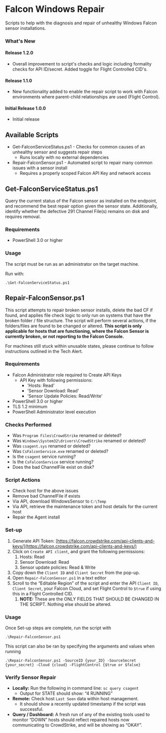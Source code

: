 # Falcon Windows Repair

Scripts to help with the diagnosis and repair of unhealthy Windows Falcon sensor installations.

### What's New

#### Release 1.2.0

- Overall improvement to script's checks and logic including formality checks for API ID/secret. Added toggle for Flight Controlled CID's.

#### Release 1.1.0

- New functionality added to enable the repair script to work with Falcon environments where parent-child relationships are used (Flight Control).

#### Initial Release 1.0.0

- Initial release

## Available Scripts

- Get-FalconServiceStatus.ps1 - Checks for common causes of an unhealthy sensor and suggests repair steps
  - Runs locally with no external dependencies
- Repair-FalconSensor.ps1 - Automated script to repair many common issues with a sensor install
  - Requires a properly scoped Falcon API Key and network access

## Get-FalconServiceStatus.ps1

Query the current status of the Falcon sensor as installed on the endpoint, and recommend the best repair option given the sensor state.
Additionally, identify whether the defective 291 Channel File(s) remains on disk and requires removal.

### Requirements

- PowerShell 3.0 or higher

### Usage

The script must be run as an administrator on the target machine.

Run with:

`.\Get-FalconServiceStatus.ps1`

## Repair-FalconSensor.ps1

This script attempts to repair broken sensor installs, delete the bad CF if found, and applies file check logic to only run on systems that have the broken folder / file structure. The script will perform several actions, if the folders/files are found to be changed or altered. **This script is only applicable for hosts that are functioning, where the Falcon Sensor is currently broken, or not reporting to the Falcon Console.**

For machines still stuck within unusable states, please continue to follow instructions outlined in the Tech Alert.

### Requirements

* Falcon Administrator role required to Create API Keys  
  * API Key with following permissions:
    * 'Hosts: Read'
    * 'Sensor Download: Read'
    * 'Sensor Update Policies: Read/Write'  
* PowerShell 3.0 or higher  
* TLS 1.2 minimum  
* PowerShell Administrator level execution

### Checks Performed

* Was `Program Files\CrowdStrike` renamed or deleted?  
* Was `Windows\System32\drivers\CrowdStrike` renamed or deleted?  
* Was `csagent.sys` renamed or deleted?  
* Was `CsFalconService.exe` renamed or deleted?
* Is the `csagent` service running?
* Is the `CsFalconService` service running?  
* Does the bad ChannelFile exist on disk?

### Script Actions

* Check host for the above issues
* Remove bad ChannelFile if exists  
* Via API, download WindowsSensor to `C:\Temp`  
* Via API, retrieve the maintenance token and host details for the current host
* Repair the Agent install

### Set-up

1. Generate API Token: [https://falcon.crowdstrike.com/api-clients-and-keys/](https://falcon.crowdstrike.com/api-clients-and-keys/)  
2. Click on `Create API client`, and grant the following permissions:
   1. Hosts: Read
   2. Sensor Download: Read
   3. Sensor update policies: Read & Write
3. Copy down the `Client ID` and `Client Secret` from the pop-up.
4. Open `Repair-FalconSensor.ps1` in a text editor
5. Scroll to the “Editable Region” of the script and enter the API `Client ID`, `Client Secret`, your Falcon Cloud, and set Flight Control to `$true` if using this in a Flight Controlled CID.
   1. **NOTE:** These are the ONLY FIELDS THAT SHOULD BE CHANGED IN THE SCRIPT. Nothing else should be altered. 

### Usage

Once Set-up steps are complete, run the script with 

`.\Repair-FalconSensor.ps1`

This script can also be ran by specifying the arguments and values when running

`.\Repair-FalconSensor.ps1 -SourceID {your_ID} -SourceSecret {your_secret} -Cloud {cloud} -FlightControl {$true or $false}`

### Verify Sensor Repair

* **Locally:** Run the following in command line: `sc query csagent`
  * Output for STATE should show: “4 RUNNING”
* **Remote:** Check host `Last Seen` data within host management.
  * It should show a recently updated timestamp if the script was successful.
* **Query / Dashboard:** A fresh run of any of the existing tools used to monitor “DOWN” hosts should reflect repaired hosts now communicating to CrowdStrike, and will be showing as “OKAY”. 
